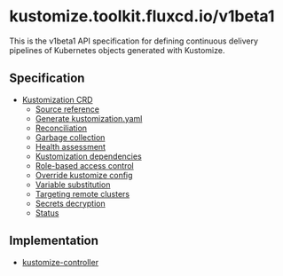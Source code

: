 # kustomize.toolkit.fluxcd.io/v1beta1

This is the v1beta1 API specification for defining continuous delivery pipelines
of Kubernetes objects generated with Kustomize.

## Specification

- [Kustomization CRD](kustomizations.md)
    + [Source reference](kustomizations.md#source-reference)
    + [Generate kustomization.yaml](kustomizations.md#generate-kustomizationyaml)
    + [Reconciliation](kustomizations.md#reconciliation)
    + [Garbage collection](kustomizations.md#garbage-collection)
    + [Health assessment](kustomizations.md#health-assessment)
    + [Kustomization dependencies](kustomizations.md#kustomization-dependencies)
    + [Role-based access control](kustomizations.md#role-based-access-control)
    + [Override kustomize config](kustomizations.md#override-kustomize-config)
    + [Variable substitution](kustomizations.md#variable-substitution)
    + [Targeting remote clusters](kustomizations.md#remote-clusters--cluster-api)
    + [Secrets decryption](kustomizations.md#secrets-decryption)
    + [Status](kustomizations.md#status)

## Implementation

* [kustomize-controller](https://github.com/fluxcd/kustomize-controller/)
